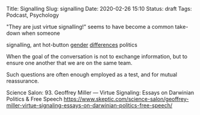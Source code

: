 Title: Signalling
Slug: signalling
Date: 2020-02-26 15:10
Status: draft
Tags: Podcast, Psychology

"They are just virtue signalling!" seems to have become a common take-down when someone 

signalling, ant hot-button
[gender](https://blogs.scientificamerican.com/beautiful-minds/taking-sex-differences-in-personality-seriously/)
[differences](https://marginalrevolution.com/marginalrevolution/2018/10/specialization-personality-choice.html)
politics

When the goal of the conversation is not to exchange information, but to ensure one another that we are on the same team.

Such questions are often enough employed as a test, and for mutual reassurance.

Science Salon: 93. Geoffrey Miller — Virtue Signaling: Essays on Darwinian Politics & Free Speech https://www.skeptic.com/science-salon/geoffrey-miller-virtue-signaling-essays-on-darwinian-politics-free-speech/



